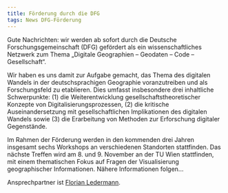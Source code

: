 ```yaml
---
title: Förderung durch die DFG
tags: News DFG-Förderung
---
```


Gute Nachrichten: wir werden ab sofort durch die Deutsche Forschungsgemeinschaft (DFG) gefördert als ein wissenschaftliches Netzwerk zum Thema „Digitale Geographien – Geodaten – Code – Gesellschaft“.

Wir haben es uns damit zur Aufgabe gemacht, das Thema des digitalen Wandels in der deutschsprachigen Geographie voranzutreiben und als Forschungsfeld zu etablieren. Dies umfasst insbesondere drei inhaltliche Schwerpunkte: (1) die Weiterentwicklung gesellschaftstheoretischer Konzepte von Digitalisierungsprozessen, (2) die kritische Auseinandersetzung mit gesellschaftlichen Implikationen des digitalen Wandels sowie (3) die Erarbeitung von Methoden zur Erforschung digitaler Gegenstände.

Im Rahmen der Förderung werden in den kommenden drei Jahren insgesamt sechs Workshops an verschiedenen Standorten stattfinden. Das nächste Treffen wird am 8. und 9. November an der TU Wien stattfinden, mit einem thematischen Fokus auf Fragen der Visualisierung geographischer Informationen. Nähere Informationen folgen...

Ansprechpartner ist [Florian Ledermann](mailto:florian.ledermann@tuwien.ac.at).

